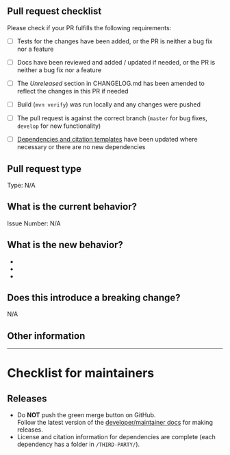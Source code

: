 <!-- Please refer to our contributing documentation for any questions on submitting a pull request, or let us know here if you need any help. -->

## Pull request checklist

Please check if your PR fulfills the following requirements:
- [ ] Tests for the changes have been added, or the PR is neither a bug fix nor a feature
- [ ] Docs have been reviewed and added / updated if needed, or the PR is neither a bug fix nor a feature
- [ ] The *Unreleased* section in CHANGELOG.md has been amended to reflect the changes in this PR if needed
- [ ] Build (`mvn verify`) was run locally and any changes were pushed
- [ ] The pull request is against the correct branch (`master` for bug fixes, `develop` for new functionality)
- [ ] [Dependencies and citation templates](https://github.com/hexatomic/hexatomic/tree/develop/releng/templates) have been updated where necessary or there are no new dependencies


## Pull request type

<!-- Please try to limit your pull request to one type, submit multiple pull requests if needed. 
Choose one of the following types (you can copy and paste them if you like)

- Bugfix
- Feature
- Code style update (formatting, renaming)
- Refactoring (no functional changes, no API changes)
- Build related changes
- Documentation content changes
- Other (please describe it )

--> 

Type: N/A

## What is the current behavior?
<!-- Please describe the current behavior that you are modifying, or link to a relevant issue. -->

Issue Number: N/A


## What is the new behavior?
<!-- Please describe the behavior or changes that are being added by this PR. -->

-
-
-

## Does this introduce a breaking change?

<!-- If this introduces a breaking change, please describe the impact and migration path for existing applications below. -->

N/A

## Other information

<!-- Any other information that is important to this PR such as screenshots of how the component looks before and after the change. -->

---

# Checklist for maintainers

## Releases

- Do **NOT** push the green merge button on GitHub.  
Follow the latest version of the [developer/maintainer docs](https://hexatomic.github.io/hexatomic/dev/) for making releases.
- License and citation information for dependencies are complete (each dependency has a folder in `/THIRD-PARTY/`).